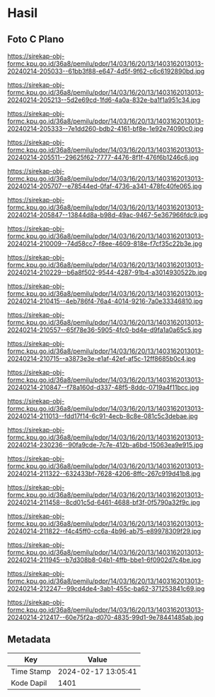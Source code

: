 # Hasil

## Foto C Plano

https://sirekap-obj-formc.kpu.go.id/36a8/pemilu/pdpr/14/03/16/20/13/1403162013013-20240214-205033--61bb3f88-e647-4d5f-9f62-c6c6192890bd.jpg

https://sirekap-obj-formc.kpu.go.id/36a8/pemilu/pdpr/14/03/16/20/13/1403162013013-20240214-205213--5d2e69cd-1fd6-4a0a-832e-ba1f1a951c34.jpg

https://sirekap-obj-formc.kpu.go.id/36a8/pemilu/pdpr/14/03/16/20/13/1403162013013-20240214-205333--7e1dd260-bdb2-4161-bf8e-1e92e74090c0.jpg

https://sirekap-obj-formc.kpu.go.id/36a8/pemilu/pdpr/14/03/16/20/13/1403162013013-20240214-205511--29625f62-7777-4476-8f1f-476f6b1246c6.jpg

https://sirekap-obj-formc.kpu.go.id/36a8/pemilu/pdpr/14/03/16/20/13/1403162013013-20240214-205707--e78544ed-0faf-4736-a341-478fc40fe065.jpg

https://sirekap-obj-formc.kpu.go.id/36a8/pemilu/pdpr/14/03/16/20/13/1403162013013-20240214-205847--13844d8a-b98d-49ac-9467-5e367966fdc9.jpg

https://sirekap-obj-formc.kpu.go.id/36a8/pemilu/pdpr/14/03/16/20/13/1403162013013-20240214-210009--74d58cc7-f8ee-4609-818e-f7cf35c22b3e.jpg

https://sirekap-obj-formc.kpu.go.id/36a8/pemilu/pdpr/14/03/16/20/13/1403162013013-20240214-210229--b6a8f502-9544-4287-91b4-a3014930522b.jpg

https://sirekap-obj-formc.kpu.go.id/36a8/pemilu/pdpr/14/03/16/20/13/1403162013013-20240214-210415--4eb786f4-76a4-4014-9216-7a0e33346810.jpg

https://sirekap-obj-formc.kpu.go.id/36a8/pemilu/pdpr/14/03/16/20/13/1403162013013-20240214-210557--65f78e36-5905-4fc0-bd4e-d9fa1a0a65c5.jpg

https://sirekap-obj-formc.kpu.go.id/36a8/pemilu/pdpr/14/03/16/20/13/1403162013013-20240214-210715--a3873e3e-e1af-42ef-af5c-12ff8685b0c4.jpg

https://sirekap-obj-formc.kpu.go.id/36a8/pemilu/pdpr/14/03/16/20/13/1403162013013-20240214-210847--f78a160d-d337-48f5-8ddc-0719a4f11bcc.jpg

https://sirekap-obj-formc.kpu.go.id/36a8/pemilu/pdpr/14/03/16/20/13/1403162013013-20240214-211013--fdd17f14-6c91-4ecb-8c8e-081c5c3debae.jpg

https://sirekap-obj-formc.kpu.go.id/36a8/pemilu/pdpr/14/03/16/20/13/1403162013013-20240214-230236--90fa9cde-7c7e-412b-a6bd-15063ea9e915.jpg

https://sirekap-obj-formc.kpu.go.id/36a8/pemilu/pdpr/14/03/16/20/13/1403162013013-20240214-211322--632433bf-7628-4206-8ffc-267c919d41b8.jpg

https://sirekap-obj-formc.kpu.go.id/36a8/pemilu/pdpr/14/03/16/20/13/1403162013013-20240214-211458--8cd01c5d-6461-4688-bf3f-0f5790a32f9c.jpg

https://sirekap-obj-formc.kpu.go.id/36a8/pemilu/pdpr/14/03/16/20/13/1403162013013-20240214-211822--f4c45ff0-cc6a-4b96-ab75-e89978309f29.jpg

https://sirekap-obj-formc.kpu.go.id/36a8/pemilu/pdpr/14/03/16/20/13/1403162013013-20240214-211945--b7d308b8-04b1-4ffb-bbe1-6f0902d7c4be.jpg

https://sirekap-obj-formc.kpu.go.id/36a8/pemilu/pdpr/14/03/16/20/13/1403162013013-20240214-212247--99cd4de4-3ab1-455c-ba62-371253841c69.jpg

https://sirekap-obj-formc.kpu.go.id/36a8/pemilu/pdpr/14/03/16/20/13/1403162013013-20240214-212417--60e75f2a-d070-4835-99d1-9e78441485ab.jpg


## Metadata

| Key        | Value               |
| ---------- | ------------------- |
| Time Stamp | 2024-02-17 13:05:41 |
| Kode Dapil | 1401                |



